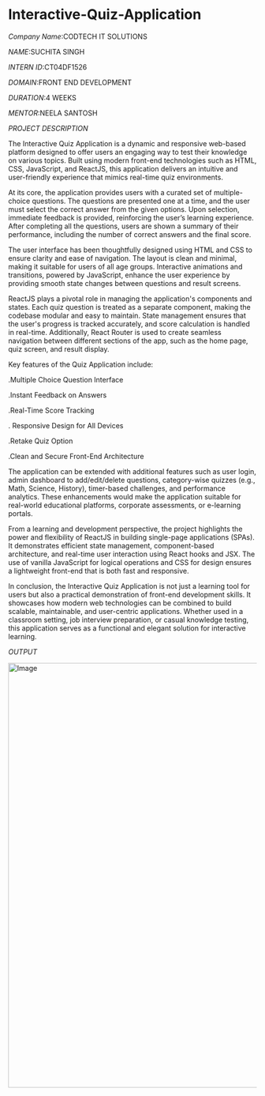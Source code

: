 # Interactive-Quiz-Application

*Company Name*:CODTECH IT SOLUTIONS

*NAME*:SUCHITA SINGH

*INTERN ID*:CT04DF1526

*DOMAIN*:FRONT END DEVELOPMENT

*DURATION*:4 WEEKS

*MENTOR*:NEELA SANTOSH

*PROJECT DESCRIPTION*

The Interactive Quiz Application is a dynamic and responsive web-based platform designed to offer users an engaging way to test their knowledge on various topics. Built using modern front-end technologies such as HTML, CSS, JavaScript, and ReactJS, this application delivers an intuitive and user-friendly experience that mimics real-time quiz environments.

At its core, the application provides users with a curated set of multiple-choice questions. The questions are presented one at a time, and the user must select the correct answer from the given options. Upon selection, immediate feedback is provided, reinforcing the user’s learning experience. After completing all the questions, users are shown a summary of their performance, including the number of correct answers and the final score.

The user interface has been thoughtfully designed using HTML and CSS to ensure clarity and ease of navigation. The layout is clean and minimal, making it suitable for users of all age groups. Interactive animations and transitions, powered by JavaScript, enhance the user experience by providing smooth state changes between questions and result screens.

ReactJS plays a pivotal role in managing the application's components and states. Each quiz question is treated as a separate component, making the codebase modular and easy to maintain. State management ensures that the user's progress is tracked accurately, and score calculation is handled in real-time. Additionally, React Router is used to create seamless navigation between different sections of the app, such as the home page, quiz screen, and result display.

Key features of the Quiz Application include:

.Multiple Choice Question Interface

.Instant Feedback on Answers

.Real-Time Score Tracking

. Responsive Design for All Devices

.Retake Quiz Option

.Clean and Secure Front-End Architecture

The application can be extended with additional features such as user login, admin dashboard to add/edit/delete questions, category-wise quizzes (e.g., Math, Science, History), timer-based challenges, and performance analytics. These enhancements would make the application suitable for real-world educational platforms, corporate assessments, or e-learning portals.

From a learning and development perspective, the project highlights the power and flexibility of ReactJS in building single-page applications (SPAs). It demonstrates efficient state management, component-based architecture, and real-time user interaction using React hooks and JSX. The use of vanilla JavaScript for logical operations and CSS for design ensures a lightweight front-end that is both fast and responsive.

In conclusion, the Interactive Quiz Application is not just a learning tool for users but also a practical demonstration of front-end development skills. It showcases how modern web technologies can be combined to build scalable, maintainable, and user-centric applications. Whether used in a classroom setting, job interview preparation, or casual knowledge testing, this application serves as a functional and elegant solution for interactive learning.



*OUTPUT*

<img width="1899" height="860" alt="Image" src="https://github.com/user-attachments/assets/de662e3a-b045-47d6-bc77-7f34cd1a3053" />


